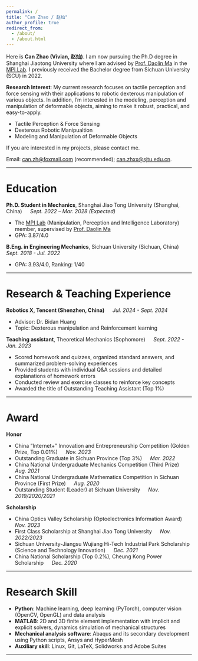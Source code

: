 ```yaml
---
permalink: /
title: "Can Zhao / 赵灿"
author_profile: true
redirect_from: 
  - /about/
  - /about.html
---
```


Here is **Can Zhao (Vivian, 赵灿)**.
I am now pursuing the Ph.D degree in Shanghai Jiaotong University where I am advised by [Prof. Daolin Ma](https://www.researchgate.net/profile/Daolin-Ma) in the [MPI Lab](https://mpi.sjtu.edu.cn/). I previously received the Bachelor degree from Sichuan University (SCU) in 2022.

**Research Interest**: My current research focuses on tactile perception and force sensing with their applications to robotic dexterous manipulation of various objects. In addition, I’m interested in the modeling, perception and manipulation of deformable objects, aiming to make it robust, practical, and easy-to-apply.
- Tactile Perception & Force Sensing
- Dexterous Robotic Manipualtion  
- Modeling and Manipulation of Deformable Objects

<!-- **<font color='red'>[Highlight]</font> I am open to potential academic and industry job opportunities following my graduation in xx 202x. Please contact me if you have any leads!**<br> -->

If you are interested in my projects, please contact me.

Email: [can.zh@foxmail.com](can.zh@foxmail.com) (recommended); [can.zhxx@sjtu.edu.cn](mailto:can.zhxx@sjtu.edu.cn).

---

# Education

**Ph.D. Student in Mechanics**, Shanghai Jiao Tong University (Shanghai, China) &emsp; _Sept. 2022 – Mar. 2028 (Expected)_ 
- The [MPI Lab](https://mpi.sjtu.edu.cn/) (Manipulation, Perception and Intelligence Laboratory) member, supervised by [Prof. Daolin Ma](https://www.researchgate.net/profile/Daolin-Ma)
- GPA: 3.87/4.0

**B.Eng. in Engineering Mechanics**, Sichuan University (Sichuan, China) &emsp; _Sept. 2018 - Jul. 2022_
- GPA: 3.93/4.0, Ranking: 1/40

---

# Research & Teaching Experience
**Robotics X, Tencent (Shenzhen, China)** &emsp; _Jul. 2024 - Sept. 2024_  
- Advisor: Dr. Bidan Huang  
- Topic: Dexterous manipulation and Reinforcement learning

**Teaching assistant**, Theoretical Mechanics (Sophomore) &emsp; _Sept. 2022 - Jan. 2023_
- Scored homework and quizzes, organized standard answers, and summarized problem-solving experiences
- Provided students with individual Q&A sessions and detailed explanations of homework errors
- Conducted review and exercise classes to reinforce key concepts
- Awarded the title of Outstanding Teaching Assistant (Top 1%)

---

# Award

**Honor**
- China “Internet+” Innovation and Entrepreneurship Competition (Golden Prize, Top 0.01%) &emsp; _Nov. 2023_
- Outstanding Graduate in Sichuan Province (Top 3%) &emsp; _Mar. 2022_
- China National Undergraduate Mechanics Competition (Third Prize) &emsp; _Aug. 2021_
- China National Undergraduate Mathematics Competition in Sichuan Province (First Prize) &emsp; _Aug. 2020_
- Outstanding Student (Leader) at Sichuan University &emsp; _Nov. 2019/2020/2021_

**Scholarship**
- China Optics Valley Scholarship (Optoelectronics Information Award) &emsp; _Nov. 2023_
- First Class Scholarship at Shanghai Jiao Tong University &emsp; _Nov. 2022/2023_
- Sichuan University-Jiangsu Wujiang Hi-Tech Industrial Park Scholarship (Science and Technology Innovation) &emsp; _Dec. 2021_
- China National Scholarship (Top 0.2%), Cheung Kong Power Scholarship &emsp; _Dec. 2020_

---

# Research Skill

- **Python**: Machine learning, deep learning (PyTorch), computer vision (OpenCV, OpenGL) and data analysis
- **MATLAB**: 2D and 3D finite element implementation with implicit and explicit solvers, dynamics simulation of mechanical structures
- **Mechanical analysis software**: Abaqus and its secondary development using Python scripts, Ansys and HyperMesh
- **Auxiliary skill**: Linux, Git, LaTeX, Solidworks and Adobe Suites

---

<!-- # Publication

- **C. Zhao**, J. Liu and D. Ma\*, "iFEM2.0: Dense 3D Contact Force Field Reconstruction and Assessment for Vision-based Tactile Sensors," IEEE Transactions on Robotics (**T-RO**), 2025. [doi: 10.1109/TRO.2024.3502197](doi: 10.1109/TRO.2024.3502197)
- **C. Zhao**, J. Ren, H. Yu and D. Ma, "In-situ Mechanical Calibration for Vision-based Tactile Sensors," 2023 IEEE International Conference on Robotics and Automation (**ICRA**), 2023. [doi: 10.1109/ICRA48891.2023.10161153](doi: 10.1109/ICRA48891.2023.10161153).
- J. Liu, H. Yu, **C. Zhao,** W. Liu, D. Ma\*, and W. Wang\*, "Real-Time Reconstruction of 3D Tactile Motion Field via Multi-Task Learning, " IEEE Transactions on Instrumentation and Measurement (**TIM**), 2024. [doi: 10.1109/TIM.2024.3398136](doi: 10.1109/TIM.2024.3398136).
- **C. Zhao**, J. Ren, C. Sun, J. Liu, H. Yu and D. Ma\*, "In-situ Mechanical Calibration of Sensing Elastomers for Vision-based Tactile Sensors," submitted to IEEE Transactions on Haptics (**ToH**), currently under review.
- D. Ma and **C. Zhao.** 基于压痕的视触觉传感器力学参数原位标定方法 (in Chinese). Application number: 2022113978708, Application date: 20221109, currently under substantive examination.

--- -->